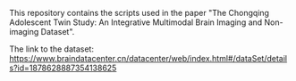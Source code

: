 This repository contains the scripts used in the paper "The Chongqing Adolescent Twin Study: An Integrative Multimodal Brain Imaging and Non-imaging Dataset".

The link to the dataset: https://www.braindatacenter.cn/datacenter/web/index.html#/dataSet/details?id=1878628887354138625 
